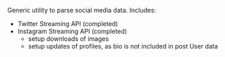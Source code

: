 Generic utility to parse social media data. Includes:

- Twitter Streaming API (completed)
- Instagram Streaming API (completed)
  - setup downloads of images
  - setup updates of profiles, as bio is not included in post User data
